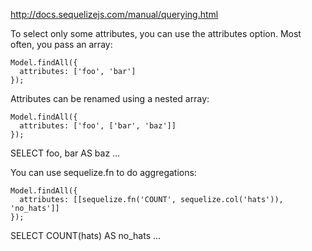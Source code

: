 http://docs.sequelizejs.com/manual/querying.html

To select only some attributes, you can use the attributes option. Most often, you pass an array:
```
Model.findAll({
  attributes: ['foo', 'bar']
});
```

Attributes can be renamed using a nested array:
```
Model.findAll({
  attributes: ['foo', ['bar', 'baz']]
});
```
SELECT foo, bar AS baz ...

You can use sequelize.fn to do aggregations:
```
Model.findAll({
  attributes: [[sequelize.fn('COUNT', sequelize.col('hats')), 'no_hats']]
});
```
SELECT COUNT(hats) AS no_hats ...